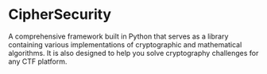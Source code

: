 # CipherSecurity
A comprehensive framework built in Python that serves as a library containing various implementations of cryptographic and mathematical algorithms. It is also designed to help you solve cryptography challenges for any CTF platform.
